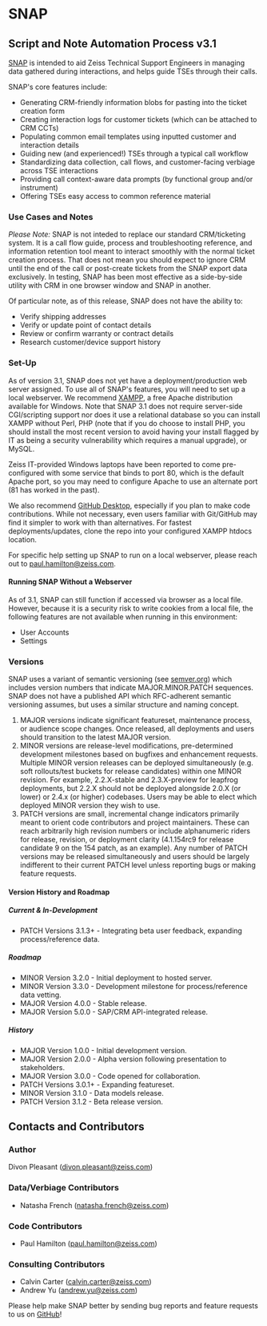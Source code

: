 # SNAP

## Script and Note Automation Process v3.1

[SNAP](https://github.com/divonpleasant/SNAP) is intended to aid Zeiss Technical Support Engineers in managing data gathered during interactions, and helps guide TSEs through their calls.

SNAP's core features include:

- Generating CRM-friendly information blobs for pasting into the ticket creation form
- Creating interaction logs for customer tickets (which can be attached to CRM CCTs)
- Populating common email templates using inputted customer and interaction details
- Guiding new (and experienced!) TSEs through a typical call workflow
- Standardizing data collection, call flows, and customer-facing verbiage across TSE interactions
- Providing call context-aware data prompts (by functional group and/or instrument)
- Offering TSEs easy access to common reference material

### Use Cases and Notes
*Please Note:* SNAP is not inteded to replace our standard CRM/ticketing system. It is a call flow guide, process and troubleshooting reference, and information retention tool meant to interact smoothly with the normal ticket creation process. That does not mean you should expect to ignore CRM until the end of the call or post-create tickets from the SNAP export data exclusively. In testing, SNAP has been most effective as a side-by-side utility with CRM in one browser window and SNAP in another.

Of particular note, as of this release, SNAP does not have the ability to:

- Verify shipping addresses
- Verify or update point of contact details
- Review or confirm warranty or contract details
- Research customer/device support history

### Set-Up
As of version 3.1, SNAP does not yet have a deployment/production web server assigned. To use all of SNAP's features, you will need to set up a local webserver. We recommend [XAMPP](https://www.apachefriends.org/download.html), a free Apache distribution available for Windows. Note that SNAP 3.1 does not require server-side CGI/scripting support nor does it use a relational database so you can install XAMPP without Perl, PHP (note that if you do choose to install PHP, you should install the most recent version to avoid having your install flagged by IT as being a security vulnerability which requires a manual upgrade), or MySQL.

Zeiss IT-provided Windows laptops have been reported to come pre-configured with some service that binds to port 80, which is the default Apache port, so you may need to configure Apache to use an alternate port (81 has worked in the past).

We also recommend [GitHub Desktop](https://desktop.github.com/download/), especially if you plan to make code contributions. While not necessary, even users familiar with Git/GitHub may find it simpler to work with than alternatives. For fastest deployments/updates, clone the repo into your configured XAMPP htdocs location.

For specific help setting up SNAP to run on a local webserver, please reach out to paul.hamilton@zeiss.com.

#### Running SNAP Without a Webserver
As of 3.1, SNAP can still function if accessed via browser as a local file. However, because it is a security risk to write cookies from a local file, the following features are not available when running in this environment:

- User Accounts
- Settings

### Versions
SNAP uses a variant of semantic versioning (see [semver.org](https://semver.org/)) which includes version numbers that indicate MAJOR.MINOR.PATCH sequences. SNAP does not have a published API which RFC-adherent semantic versioning assumes, but uses a similar structure and naming concept.

1. MAJOR versions indicate significant featureset, maintenance process, or audience scope changes. Once released, all deployments and users should transition to the latest MAJOR version.
2. MINOR versions are release-level modifications, pre-determined development milestones based on bugfixes and enhancement requests. Multiple MINOR version releases can be deployed simultaneously (e.g. soft rollouts/test buckets for release candidates) within one MINOR revision. For example, 2.2.X-stable and 2.3.X-preview for leapfrog deployments, but 2.2.X should not be deployed alongside 2.0.X (or lower) or 2.4.x (or higher) codebases. Users may be able to elect which deployed MINOR version they wish to use.
3. PATCH versions are small, incremental change indicators primarily meant to orient code contributors and project maintainers. These can reach arbitrarily high revision numbers or include alphanumeric riders for release, revision, or deployment clarity (4.1.154rc9 for release candidate 9 on the 154 patch, as an example). Any number of PATCH versions may be released simultaneously and users should be largely indifferent to their current PATCH level unless reporting bugs or making feature requests.

#### Version History and Roadmap

##### Current & In-Development
- PATCH Versions 3.1.3+ - Integrating beta user feedback, expanding process/reference data.

##### Roadmap
- MINOR Version 3.2.0 - Initial deployment to hosted server.
- MINOR Version 3.3.0 - Development milestone for process/reference data vetting.
- MAJOR Version 4.0.0 - Stable release.
- MAJOR Version 5.0.0 - SAP/CRM API-integrated release.

##### History
- MAJOR Version 1.0.0 - Initial development version.
- MAJOR Version 2.0.0 - Alpha version following presentation to stakeholders.
- MAJOR Version 3.0.0 - Code opened for collaboration.
- PATCH Versions 3.0.1+ - Expanding featureset.
- MINOR Version 3.1.0 - Data models release.
- PATCH Version 3.1.2 - Beta release version.

## Contacts and Contributors
### Author
Divon Pleasant (divon.pleasant@zeiss.com)

### Data/Verbiage Contributors
- Natasha French (natasha.french@zeiss.com)

### Code Contributors
- Paul Hamilton (paul.hamilton@zeiss.com)

### Consulting Contributors
- Calvin Carter (calvin.carter@zeiss.com)
- Andrew Yu (andrew.yu@zeiss.com)

Please help make SNAP better by sending bug reports and feature requests to us on [GitHub](https://github.com/divonpleasant/SNAP/issues)!